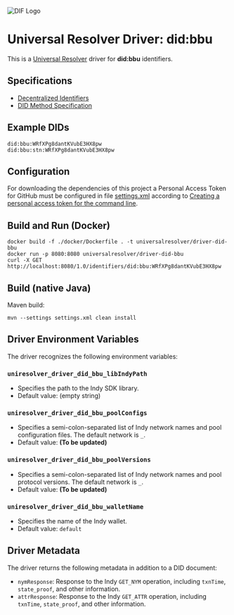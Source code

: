 ![DIF Logo](https://raw.githubusercontent.com/decentralized-identity/universal-resolver/master/docs/logo-dif.png)

# Universal Resolver Driver: did:bbu

This is a [Universal Resolver](https://github.com/decentralized-identity/universal-resolver/) driver for **did:bbu** identifiers.

## Specifications

* [Decentralized Identifiers](https://w3c.github.io/did-core/)
* [DID Method Specification](https://sovrin-foundation.github.io/sovrin/spec/did-method-spec-template.html)

## Example DIDs

```
did:bbu:WRfXPg8dantKVubE3HX8pw
did:bbu:stn:WRfXPg8dantKVubE3HX8pw
```

## Configuration

For downloading the dependencies of this project a Personal Access Token for GitHub must be configured in file [settings.xml](./settings.xml) according to [Creating a personal access token for the command line](https://help.github.com/en/github/authenticating-to-github/creating-a-personal-access-token-for-the-command-line).

## Build and Run (Docker)

```
docker build -f ./docker/Dockerfile . -t universalresolver/driver-did-bbu
docker run -p 8080:8080 universalresolver/driver-did-bbu
curl -X GET http://localhost:8080/1.0/identifiers/did:bbu:WRfXPg8dantKVubE3HX8pw
```

## Build (native Java)

Maven build:

    mvn --settings settings.xml clean install

## Driver Environment Variables

The driver recognizes the following environment variables:

### `uniresolver_driver_did_bbu_libIndyPath`

 * Specifies the path to the Indy SDK library.
 * Default value: (empty string)

### `uniresolver_driver_did_bbu_poolConfigs`

 * Specifies a semi-colon-separated list of Indy network names and pool configuration files. The default network is `_`.
 * Default value: **(To be updated)** 

### `uniresolver_driver_did_bbu_poolVersions`

 * Specifies a semi-colon-separated list of Indy network names and pool protocol versions. The default network is `_`.
 * Default value: **(To be updated)** 

### `uniresolver_driver_did_bbu_walletName`

 * Specifies the name of the Indy wallet.
 * Default value: `default`

## Driver Metadata

The driver returns the following metadata in addition to a DID document:

* `nymResponse`: Response to the Indy `GET_NYM` operation, including `txnTime`, `state_proof`, and other information.
* `attrResponse`: Response to the Indy `GET_ATTR` operation, including `txnTime`, `state_proof`, and other information.
